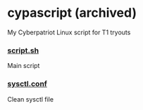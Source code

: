 # cypascript (archived)
My Cyberpatriot Linux script for T1 tryouts
### [script.sh](script.sh)
Main script
### [sysctl.conf](sysctl.conf)
Clean sysctl file
